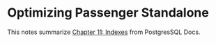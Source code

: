 # Optimizing Passenger Standalone
This notes summarize [Chapter 11: Indexes](https://www.postgresql.org/docs/12/indexes.html) from PostgresSQL Docs. 
<!--stackedit_data:
eyJoaXN0b3J5IjpbMTkzNDQ4MzY3MF19
-->
